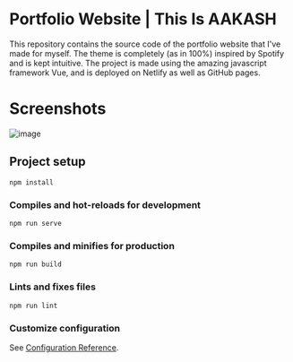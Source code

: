 # Portfolio Website | This Is AAKASH
This repository contains the source code of the portfolio website that I've made for myself. The theme is completely (as in 100%) inspired by Spotify and is kept intuitive. The project is made using the amazing javascript framework Vue, and is deployed on Netlify as well as GitHub pages. 

# Screenshots
![image](https://github.com/aakzsh/portfolio/assets/69726390/9b2c8c35-f969-4f5d-8629-ddd07657a345)


## Project setup
```
npm install
```

### Compiles and hot-reloads for development
```
npm run serve
```

### Compiles and minifies for production
```
npm run build
```

### Lints and fixes files
```
npm run lint
```

### Customize configuration
See [Configuration Reference](https://cli.vuejs.org/config/).
